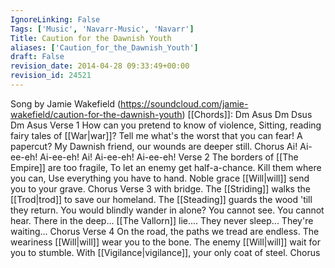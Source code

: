 ```yaml
---
IgnoreLinking: False
Tags: ['Music', 'Navarr-Music', 'Navarr']
Title: Caution for the Dawnish Youth
aliases: ['Caution_for_the_Dawnish_Youth']
draft: False
revision_date: 2014-04-28 09:33:49+00:00
revision_id: 24521
---
```


Song by Jamie Wakefield  (https://soundcloud.com/jamie-wakefield/caution-for-the-dawnish-youth) 
[[Chords]]: Dm Asus Dm Dsus Dm Asus
Verse 1
How can you pretend to know of violence,
Sitting, reading fairy tales of [[War|war]]?
Tell me what's the worst that you can fear! A papercut?
My Dawnish friend, our wounds are deeper still.
Chorus
Ai! Ai-ee-eh! Ai-ee-eh!
Ai! Ai-ee-eh! Ai-ee-eh!
Verse 2
The borders of [[The Empire]] are too fragile,
To let an enemy get half-a-chance.
Kill them where you can,
Use everything you have to hand.
Noble grace [[Will|will]] send you to your grave.
Chorus
Verse 3 with bridge.
The [[Striding]] walks the [[Trod|trod]] to save our homeland.
The [[Steading]] guards the wood 'till they return.
You would blindly wander in alone?
You cannot see.
You cannot hear.
There in the deep...
[[The Vallorn]] lie....
They never sleep...
They're waiting...
Chorus
Verse 4
On the road, the paths we tread are endless.
The weariness [[Will|will]] wear you to the bone.
The enemy [[Will|will]] wait for you to stumble.
With [[Vigilance|vigilance]], your only coat of steel.
Chorus